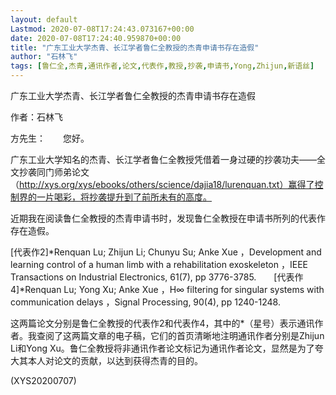 ```yaml
---
layout: default
Lastmod: 2020-07-08T17:24:43.073167+00:00
date: 2020-07-08T17:24:40.959870+00:00
title: "广东工业大学杰青、长江学者鲁仁全教授的杰青申请书存在造假"
author: "石林飞"
tags: [鲁仁全,杰青,通讯作者,论文,代表作,教授,抄袭,申请书,Yong,Zhijun,新语丝]
---
```


广东工业大学杰青、长江学者鲁仁全教授的杰青申请书存在造假

作者：石林飞

方先生：　　您好。

广东工业大学知名的杰青、长江学者鲁仁全教授凭借着一身过硬的抄袭功夫——全文抄袭同门师弟论文（http://xys.org/xys/ebooks/others/science/dajia18/lurenquan.txt）赢得了控制界的一片喝彩，将抄袭提升到了前所未有的高度。

近期我在阅读鲁仁全教授的杰青申请书时，发现鲁仁全教授在申请书所列的代表作存在造假。

[代表作2]*Renquan Lu; Zhijun Li; Chunyu Su; Anke Xue ，Development and learning control of a human limb with a rehabilitation exoskeleton ，IEEE Transactions on Industrial Electronics, 61(7), pp 3776-3785.　　[代表作4]*Renquan Lu; Yong Xu; Anke Xue ，H∞ filtering for singular systems with communication delays ，Signal Processing, 90(4), pp 1240-1248.

这两篇论文分别是鲁仁全教授的代表作2和代表作4，其中的*（星号）表示通讯作者。我查阅了这两篇文章的电子稿，它们的首页清晰地注明通讯作者分别是Zhijun Li和Yong Xu。鲁仁全教授将非通讯作者论文标记为通讯作者论文，显然是为了夸大其本人对论文的贡献，以达到获得杰青的目的。

(XYS20200707)

